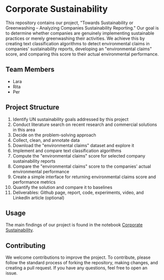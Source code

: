 # Corporate Sustainability

This repository contains our project, "Towards Sustainability or Greenwashing – Analyzing Companies Sustainability Reporting." Our goal is to determine whether companies are genuinely implementing sustainable practices or merely greenwashing their activities. We achieve this by creating text classification algorithms to detect environmental claims in companies' sustainability reports, developing an "environmental claims" score, and comparing this score to their actual environmental performance.

## Team Members

- Lara 
- Rita 
- Per

## Project Structure

1. Identify UN sustainability goals addressed by this project
2. Conduct literature search on recent research and commercial solutions in this area
3. Decide on the problem-solving approach 
4. Collect, clean, and annotate data
5. Download the "environmental claims" dataset and explore it
6. Implement and compare text classification algorithms
7. Compute the "environmental claims" score for selected company sustainability reports
8. Compare the "environmental claims" score to the companies' actual environmental performance
9. Create a simple interface for returning environmental claims score and performance metrics
10. Quantify the solution and compare it to baselines
11. Deliverables: Github page, report, code, experiments, video, and LinkedIn article (optional)

## Usage

The main findings of our project is found in the notebook [Corporate Sustainability](https://github.com/percw/Corporate_sustainability/blob/main/Companies_sustainability.ipynb).


## Contributing

We welcome contributions to improve the project. To contribute, please follow the standard process of forking the repository, making changes, and creating a pull request. If you have any questions, feel free to open an issue.
